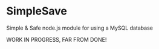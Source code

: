 # SimpleSave
Simple &amp; Safe node.js module for using a MySQL database


WORK IN PROGRESS, FAR FROM DONE!
